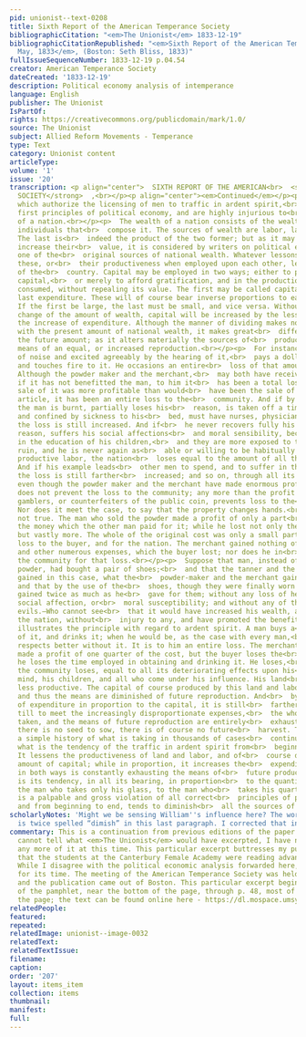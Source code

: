 ```yaml
---
pid: unionist--text-0208
title: Sixth Report of the American Temperance Society
bibliographicCitation: "<em>The Unionist</em> 1833-12-19"
bibliographicCitationRepublished: "<em>Sixth Report of the American Temperance Society,
  May, 1833</em>, (Boston: Seth Bliss, 1833)"
fullIssueSequenceNumber: 1833-12-19 p.04.54
creator: American Temperance Society
dateCreated: '1833-12-19'
description: Political economy analysis of intemperance
language: English
publisher: The Unionist
IsPartOf: 
rights: https://creativecommons.org/publicdomain/mark/1.0/
source: The Unionist
subject: Allied Reform Movements - Temperance
type: Text
category: Unionist content
articleType: 
volume: '1'
issue: '20'
transcription: <p align="center">  SIXTH REPORT OF THE AMERICAN<br>  <strong>TEMPERANCE
  SOCIETY</strong>  ,<br></p><p align="center"><em>Continued</em></p><p>  IV. Laws
  which authorize the licensing of men to traffic in ardent spirit,<br>  violate the
  first principles of political economy, and are highly injurious to<br>  the wealth
  of a nation.<br></p><p>  The wealth of a nation consists of the wealth of all the
  individuals that<br>  compose it. The sources of wealth are labor, land, and capital.
  The last is<br>  indeed the product of the two former; but as it may be used to
  increase their<br>  value, it is considered by writers on political economy, as
  one of the<br>  original sources of national wealth. Whatever lessons either of
  these, or<br>  their productiveness when employed upon each other, lessens the wealth
  of the<br>  country. Capital may be employed in two ways; either to produce new
  capital,<br>  or merely to afford gratification, and in the production of that gratification<br>  he
  consumed, without repealing its value. The first may be called capital, and<br>  the
  last expenditure. These will of course bear inverse proportions to each<br>  other.
  If the first be large, the last must be small, and vice versa. Without<br>  any
  change of the amount of wealth, capital will be increased by the lessened<br>  by
  the increase of expenditure. Although the manner of dividing makes no<br>  difference
  with the present amount of national wealth, it makes great<br>  difference with
  the future amount; as it alters materially the sources of<br>  producing it, the
  means of an equal, or increased reproduction.<br></p><p>  For instance, a man fond
  of noise and excited agreeably by the hearing of it,<br>  pays a dollar for gunpowder,
  and touches fire to it. He occasions an entire<br>  loss of that amount of property.
  Although the powder maker and the merchant,<br>  may both have received their pay,
  if it has not benefitted the man, to him it<br>  has been a total loss; and if the
  sale of it was more profitable than would<br>  have been the sale of some useful
  article, it has been an entire loss to the<br>  community. And if by the explosion
  the man is burnt, partially loses his<br>  reason, is taken off a time from business,
  and confined by sickness to his<br>  bed, must have nurses, physicians, &amp;c.
  the loss is still increased. And if<br>  he never recovers fully his health, or
  reason, suffers his social affections<br>  and moral sensibility, becomes less faithful
  in the education of his children,<br>  and they are more exposed to temptation and
  ruin, and he is never again as<br>  able or willing to be habitually employed in
  productive labor, the nation<br>  loses equal to the amount of all these put together.
  And if his example leads<br>  other men to spend, and to suffer in the same way,
  the loss is still farther<br>  increased; and so on, through all its effects.<br></p><p>  And
  even though the powder maker and the merchant have made enormous profit,<br>  this
  does not prevent the loss to the community; any more than the profit of<br>  lottery
  gamblers, or counterfeiters of the public coin, prevents loss to the<br>  community.
  Nor does it meet the case, to say that the property changes hands.<br>  This is
  not true. The man who sold the powder made a profit of only a part<br>  even of
  the money which the other man paid for it; while he lost not only the<br>  whole,
  but vastly more. The whole of the original cost was only a small part<br>  of the
  loss to the buyer, and for the nation. The merchant gained nothing of<br>  the time,
  and other numerous expenses, which the buyer lost; nor does he in<br>  any way remunerate
  the community for that loss.<br></p><p>  Suppose that man, instead of buying the
  powder, had bought a pair of shoes;<br>  and that the tanner and the shoemaker had
  gained in this case, what the<br>  powder-maker and the merchant gained in the other;
  and that by the use of the<br>  shoes, though they were finally worn out, the man
  gained twice as much as he<br>  gave for them; without any loss of health, or reason,
  social affection, or<br>  moral susceptibility; and without any of the consequent
  evils.—Who cannot see<br>  that it would have increased his wealth, and that of
  the nation, without<br>  injury to any, and have promoted the benefit of all.<br></p><p>  This
  illustrates the principle with regard to ardent spirit. A man buys a<br>  quantity
  of it, and drinks it; when he would be, as the case with every man,<br>  in all
  respects better without it. It is to him an entire loss. The merchant<br>  may have
  made a profit of one quarter of the cost, but the buyer loses the<br>  whole; and
  he loses the time employed in obtaining and drinking it. He loses,<br>  also, and
  the community loses, equal to all its deteriorating effects upon his<br>  body and
  mind, his children, and all who come under his influence. His land<br>  becomes
  less productive. The capital of course produced by this land and labor<br>  is diminished;
  and thus the means are diminished of future reproduction. And<br>  by the increase
  of expenditure in proportion to the capital, it is still<br>  farther diminished,
  till to meet the increasingly disproportionate expenses,<br>  the whole is often
  taken, and the means of future reproduction are entirely<br>  exhausted. And if
  there is no seed to sow, there is of course no future<br>  harvest. This is but
  a simple history of what is taking in thousands of cases<br>  continually; and of
  what is the tendency of the traffic in ardent spirit from<br>  beginning to end.
  It lessens the productiveness of land and labor, and of<br>  course diminishes the
  amount of capital; while in proportion, it increases the<br>  expenditure, and thus
  in both ways is constantly exhausting the means of<br>  future production. And this
  is its tendency, in all its bearing, in proportion<br>  to the quantity used, from
  the man who takes only his glass, to the man who<br>  takes his quart a day. It
  is a palpable and gross violation of all correct<br>  principles of political economy;
  and from beginning to end, tends to diminish<br>  all the sources of national wealth.<br></p>
scholarlyNotes: 'Might we be sensing William''s influence here? The word “diminish”
  is twice spelled “dimish” in this last paragraph. I corrected that in this transcription. '
commentary: This is a continuation from previous editions of the paper. Because I
  cannot tell what <em>The Unionist</em> would have excerpted, I have not included
  any more of it at this time. This particular excerpt buttresses my published contention
  that the students at the Canterbury Female Academy were reading advanced philosophy.
  While I disagree with the political economic analysis forwarded here, it is sophisticated
  for its time. The meeting of the American Temperance Society was held in May 1833,
  and the publication came out of Boston. This particular excerpt begins on p. 46
  of the pamphlet, near the bottom of the page, through p. 48, most of the way down
  the page; the text can be found online here - https://dl.mospace.umsystem.edu/umsl/islandora/object/umsl%3A202880#page/1/mode/2up
relatedPeople: 
featured: 
repeated: 
relatedImage: unionist--image-0032
relatedText: 
relatedTextIssue: 
filename: 
caption: 
order: '207'
layout: items_item
collection: items
thumbnail: 
manifest: 
full: 
---
```

